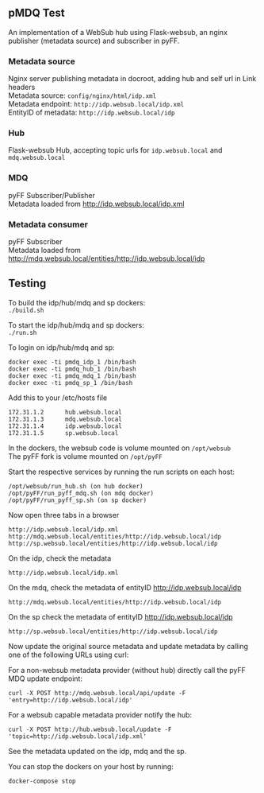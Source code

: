 pMDQ Test
-------------

An implementation of a WebSub hub using Flask-websub, an nginx publisher (metadata source) and subscriber in pyFF.

### Metadata source
Nginx server publishing metadata in docroot, adding hub and self url in Link headers  
Metadata source: ```config/nginx/html/idp.xml```  
Metadata endpoint: ```http://idp.websub.local/idp.xml```  
EntityID of metadata: ```http://idp.websub.local/idp```

### Hub
Flask-websub Hub, accepting topic urls for ```idp.websub.local``` and ```mdq.websub.local```

### MDQ
pyFF Subscriber/Publisher  
Metadata loaded from http://idp.websub.local/idp.xml

### Metadata consumer
pyFF Subscriber  
Metadata loaded from http://mdq.websub.local/entities/http://idp.websub.local/idp

## Testing
To build the idp/hub/mdq and sp dockers:  
```./build.sh```

To start the idp/hub/mdq and sp dockers:  
```./run.sh```

To login on idp/hub/mdq and sp:  
```
docker exec -ti pmdq_idp_1 /bin/bash
docker exec -ti pmdq_hub_1 /bin/bash
docker exec -ti pmdq_mdq_1 /bin/bash
docker exec -ti pmdq_sp_1 /bin/bash
```

Add this to your /etc/hosts file  
```
172.31.1.2      hub.websub.local
172.31.1.3      mdq.websub.local
172.31.1.4      idp.websub.local
172.31.1.5      sp.websub.local
```

In the dockers, the websub code is volume mounted on ```/opt/websub```  
The pyFF fork is volume mounted on ```/opt/pyFF```

Start the respective services by running the run scripts on each host:  
```
/opt/websub/run_hub.sh (on hub docker)
/opt/pyFF/run_pyff_mdq.sh (on mdq docker)
/opt/pyFF/run_pyff_sp.sh (on sp docker)
```

Now open three tabs in a browser  
```
http://idp.websub.local/idp.xml
http://mdq.websub.local/entities/http://idp.websub.local/idp
http://sp.websub.local/entities/http://idp.websub.local/idp
```

On the idp, check the metadata  
```
http://idp.websub.local/idp.xml
```

On the mdq, check the metadata of entityID http://idp.websub.local/idp  
```
http://mdq.websub.local/entities/http://idp.websub.local/idp
```

On the sp check the metadata of entityID http://idp.websub.local/idp  
```
http://sp.websub.local/entities/http://idp.websub.local/idp
```

Now update the original source metadata and update metadata by calling one of the following URLs using curl:

For a non-websub metadata provider (without hub) directly call the pyFF MDQ update endpoint:  

```
curl -X POST http://mdq.websub.local/api/update -F 'entry=http://idp.websub.local/idp'
```

For a websub capable metadata provider notify the hub:  

```
curl -X POST http://hub.websub.local/update -F 'topic=http://idp.websub.local/idp.xml'
```


See the metadata updated on the idp, mdq and the sp.


You can stop the dockers on your host by running:  
```
docker-compose stop
```
